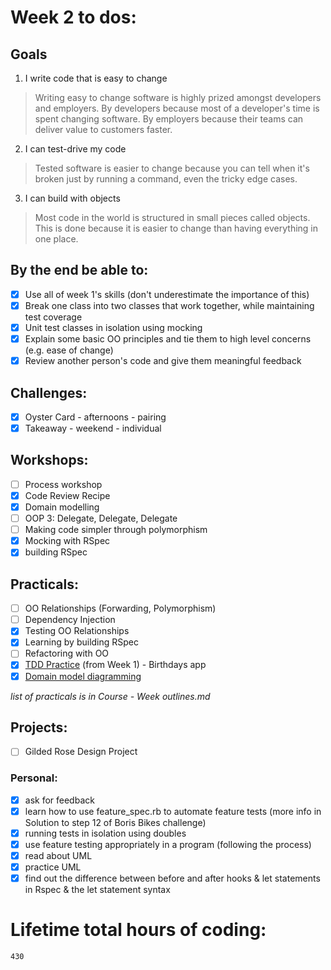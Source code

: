 # Week 2 to dos:

## Goals

1. I write code that is easy to change  
> Writing easy to change software is highly prized amongst developers and employers. By developers because most of a developer's time is spent changing software. By employers because their teams can deliver value to customers faster.  
2. I can test-drive my code  
> Tested software is easier to change because you can tell when it's broken just by running a command, even the tricky edge cases.  
3. I can build with objects  
> Most code in the world is structured in small pieces called objects. This is done because it is easier to change than having everything in one place.


## By the end be able to:

- [x] Use all of week 1's skills (don't underestimate the importance of this)  
- [x] Break one class into two classes that work together, while maintaining test coverage  
- [x] Unit test classes in isolation using mocking  
- [x] Explain some basic OO principles and tie them to high level concerns (e.g. ease of change)  
- [x] Review another person's code and give them meaningful feedback

## Challenges:

- [x] Oyster Card - afternoons - pairing
- [x] Takeaway - weekend - individual

## Workshops:

- [ ] Process workshop
- [x] Code Review Recipe
- [x] Domain modelling
- [ ] OOP 3: Delegate, Delegate, Delegate
- [ ] Making code simpler through polymorphism
- [x] Mocking with RSpec
- [x] building RSpec

## Practicals:

- [ ] OO Relationships (Forwarding, Polymorphism)
- [ ] Dependency Injection
- [x] Testing OO Relationships
- [x] Learning by building RSpec
- [ ] Refactoring with OO
- [x] [TDD Practice](https://github.com/makersacademy/birthdays) (from Week 1) - Birthdays app  
- [x] [Domain model diagramming](https://github.com/makersacademy/skills-workshops/tree/master/week-2/domain_model_diagramming)

_list of practicals is in Course - Week outlines.md_

## Projects:

- [ ] Gilded Rose Design Project 

### Personal:
- [x] ask for feedback
- [x] learn how to use feature_spec.rb to automate feature tests (more info in Solution to step 12 of Boris Bikes challenge)
- [x] running tests in isolation using doubles
- [x] use feature testing appropriately in a program (following the process)
- [x] read about UML 
- [x] practice UML
- [x] find out the difference between before and after hooks & let statements in Rspec & the let statement syntax

# Lifetime total hours of coding:

```
430
```